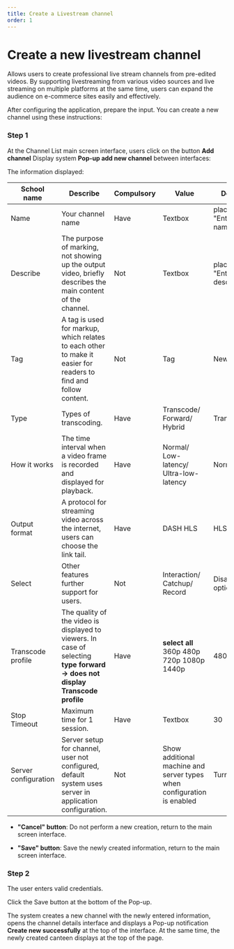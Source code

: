 ```yaml
---
title: Create a Livestream channel
order: 1
---
```


# Create a new livestream channel

Allows users to create professional live stream channels from pre-edited videos. By supporting livestreaming from various video sources and live streaming on multiple platforms at the same time, users can expand the audience on e-commerce sites easily and effectively.

After configuring the application, prepare the input. You can create a new channel using these instructions:

### Step 1

At the Channel List main screen interface, users click on the button **Add channel**
Display system **Pop-up add new channel** between interfaces:

<!-- ![]() -->

The information displayed:

| School name          | Describe                                                                                                                     | Compulsory | Value                                                                  | Default                         |
| -------------------- | ---------------------------------------------------------------------------------------------------------------------------- | ---------- | ---------------------------------------------------------------------- | ------------------------------- |
| Name                 | Your channel name                                                                                                            | Have       | Textbox                                                                | placeholder "Enter name"        |
| Describe             | The purpose of marking, not showing up the output video, briefly describes the main content of the channel.                  | Not        | Textbox                                                                | placeholder "Enter description" |
| Tag                  | A tag is used for markup, which relates to each other to make it easier for readers to find and follow content.              | Not        | Tag                                                                    | New card                        |
| Type                 | Types of transcoding.                                                                                                        | Have       | Transcode/ Forward/ Hybrid                                             | Transcode                       |
| How it works         | The time interval when a video frame is recorded and displayed for playback.                                                 | Have       | Normal/ Low-latency/ Ultra-low-latency                                 | Normal                          |
| Output format        | A protocol for streaming video across the internet, users can choose the link tail.                                          | Have       | DASH HLS                                                               | HLS                             |
| Select               | Other features further support for users.                                                                                    | Not        | Interaction/ Catchup/ Record                                           | Disable all 3 options           |
| Transcode profile    | The quality of the video is displayed to viewers. In case of selecting **type forward → does not display Transcode profile** | Have       | **select all** 360p 480p 720p 1080p 1440p                              | 480p 720p                       |
| Stop Timeout         | Maximum time for 1 session.                                                                                                  | Have       | Textbox                                                                | 30                              |
| Server configuration | Server setup for channel, user not configured, default system uses server in application configuration.                      | Not        | Show additional machine and server types when configuration is enabled | Turn off                        |

- **"Cancel" button**: Do not perform a new creation, return to the main screen interface.

- **"Save" button**: Save the newly created information, return to the main screen interface.

### Step 2

The user enters valid credentials.

Click the Save button at the bottom of the Pop-up.

The system creates a new channel with the newly entered information, opens the channel details interface and displays a Pop-up notification **Create new successfully** at the top of the interface. At the same time, the newly created canteen displays at the top of the page.
